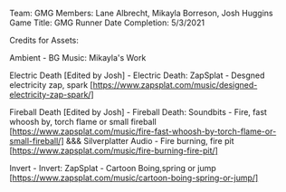 Team: GMG
Members: Lane Albrecht, Mikayla Borreson, Josh Huggins
Game Title: GMG Runner
Date Completion: 5/3/2021

Credits for Assets:

Ambient - BG Music: Mikayla's Work

Electric Death [Edited by Josh] - Electric Death: ZapSplat - Desgned electricity zap, spark [https://www.zapsplat.com/music/designed-electricity-zap-spark/]

Fireball Death [Edited by Josh] - Fireball Death: Soundbits - Fire, fast whoosh by, torch flame or small fireball [https://www.zapsplat.com/music/fire-fast-whoosh-by-torch-flame-or-small-fireball/] &&& Silverplatter Audio - Fire burning, fire pit [https://www.zapsplat.com/music/fire-burning-fire-pit/]

Invert - Invert: ZapSplat - Cartoon Boing,spring or jump [https://www.zapsplat.com/music/cartoon-boing-spring-or-jump/]
